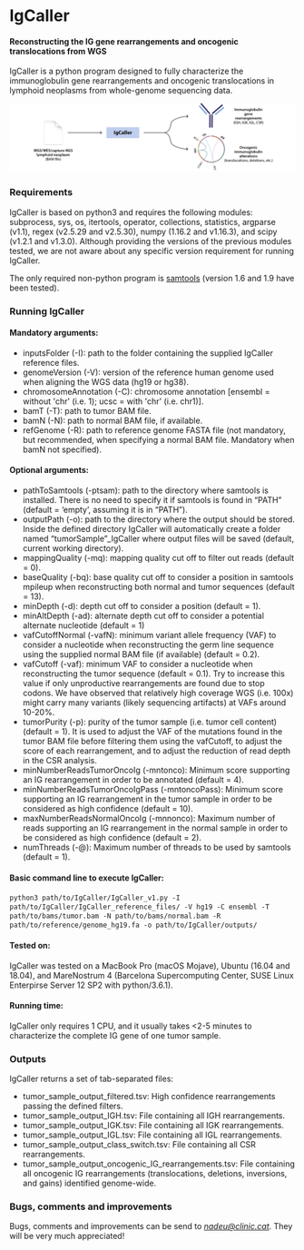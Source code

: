 # IgCaller

#### Reconstructing the IG gene rearrangements and oncogenic translocations from WGS

IgCaller is a python program designed to fully characterize the immunoglobulin gene rearrangements and oncogenic translocations in lymphoid neoplasms from whole-genome sequencing data.

![alt text](https://github.com/ferrannadeu/IgCaller/blob/master/IgCaller_workflow.jpg)

### Requirements

IgCaller is based on python3 and requires the following modules: subprocess, sys, os, itertools, operator, collections, statistics, argparse (v1.1), regex (v2.5.29 and v2.5.30), numpy (1.16.2 and v1.16.3), and scipy (v1.2.1 and v1.3.0). Although providing the versions of the previous modules tested, we are not aware about any specific version requirement for running IgCaller.

The only required non-python program is [samtools](http://www.htslib.org) (version 1.6 and 1.9 have been tested).

### Running IgCaller

#### Mandatory arguments:
*	inputsFolder (-I): path to the folder containing the supplied IgCaller reference files.
*	genomeVersion (-V): version of the reference human genome used when aligning the WGS data (hg19 or hg38).
*	chromosomeAnnotation (-C): chromosome annotation [ensembl = without 'chr' (i.e. 1); ucsc = with 'chr' (i.e. chr1)].
*	bamT (-T): path to tumor BAM file.
*	bamN (-N): path to normal BAM file, if available.
*	refGenome (-R): path to reference genome FASTA file (not mandatory, but recommended, when specifying a normal BAM file. Mandatory when bamN not specified).

#### Optional arguments:
*	pathToSamtools (-ptsam): path to the directory where samtools is installed. There is no need to specify it if samtools is found in “PATH” (default = ‘empty’, assuming it is in “PATH”).
*	outputPath (-o): path to the directory where the output should be stored. Inside the defined directory IgCaller will automatically create a folder named “tumorSample”_IgCaller where output files will be saved (default, current working directory).
*	mappingQuality (-mq): mapping quality cut off to filter out reads (default = 0).
*	baseQuality (-bq): base quality cut off to consider a position in samtools mpileup when reconstructing both normal and tumor sequences (default = 13).
*	minDepth (-d): depth cut off to consider a position (default = 1).
*	minAltDepth (-ad): alternate depth cut off to consider a potential alternate nucleotide (default = 1)
*	vafCutoffNormal (-vafN): minimum variant allele frequency (VAF) to consider a nucleotide when reconstructing the germ line sequence using the supplied normal BAM file (if available) (default = 0.2).
*	vafCutoff (-vaf): minimum VAF to consider a nucleotide when reconstructing the tumor sequence (default = 0.1). Try to increase this value if only unproductive rearrangements are found due to stop codons. We have observed that relatively high coverage WGS (i.e. 100x) might carry many variants (likely sequencing artifacts) at VAFs around 10-20%.
*	tumorPurity (-p): purity of the tumor sample (i.e. tumor cell content) (default = 1). It is used to adjust the VAF of the mutations found in the tumor BAM file before filtering them using the vafCutoff, to adjust the score of each rearrangement, and to adjust the reduction of read depth in the CSR analysis.
*	minNumberReadsTumorOncoIg (-mntonco): Minimum score supporting an IG rearrangement in order to be annotated (default = 4).
*	minNumberReadsTumorOncoIgPass (-mntoncoPass): Minimum score supporting an IG rearrangement in the tumor sample in order to be considered as high confidence (default = 10).
*	maxNumberReadsNormalOncoIg (-mnnonco): Maximum number of reads supporting an IG rearrangement in the normal sample in order to be considered as high confidence (default = 2).
*	numThreads (-@): Maximum number of threads to be used by samtools (default = 1).


#### Basic command line to execute IgCaller:
```
python3 path/to/IgCaller/IgCaller_v1.py -I path/to/IgCaller/IgCaller_reference_files/ -V hg19 -C ensembl -T path/to/bams/tumor.bam -N path/to/bams/normal.bam -R path/to/reference/genome_hg19.fa -o path/to/IgCaller/outputs/
```

#### Tested on:
IgCaller was tested on a MacBook Pro (macOS Mojave), Ubuntu (16.04 and 18.04), and MareNostrum 4 (Barcelona Supercomputing Center, SUSE Linux Enterpirse Server 12 SP2 with python/3.6.1).

#### Running time:
IgCaller only requires 1 CPU, and it usually takes <2-5 minutes to characterize the complete IG gene of one tumor sample. 

### Outputs

IgCaller returns a set of tab-separated files:

*	tumor_sample_output_filtered.tsv: High confidence rearrangements passing the defined filters.
*	tumor_sample_output_IGH.tsv: File containing all IGH rearrangements.
*	tumor_sample_output_IGK.tsv: File containing all IGK rearrangements.
*	tumor_sample_output_IGL.tsv: File containing all IGL rearrangements.
*	tumor_sample_output_class_switch.tsv: File containing all CSR rearrangements.
*	tumor_sample_output_oncogenic_IG_rearrangements.tsv: File containing all oncogenic IG rearrangements (translocations, deletions, inversions, and gains) identified genome-wide.

### Bugs, comments and improvements

Bugs, comments and improvements can be send to *nadeu@clinic.cat*. They will be very much appreciated!

